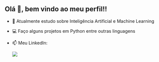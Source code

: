 ## Olá 👋, bem vindo ao meu perfil!!

- 🧠 Atualmente estudo sobre Inteligência Artificial e Machine Learning
- 💻 Faço alguns projetos em Python entre outras linguagens

- 📫 Meu LinkedIn: <div><a href="https://www.linkedin.com/in/valentin-antunes-279a30207" target="_blank"><img src="https://img.shields.io/badge/LinkedIn-0077B5?style=for-the badge&logo=linkedin&logoColor=white" target="_blank"></a></div>
